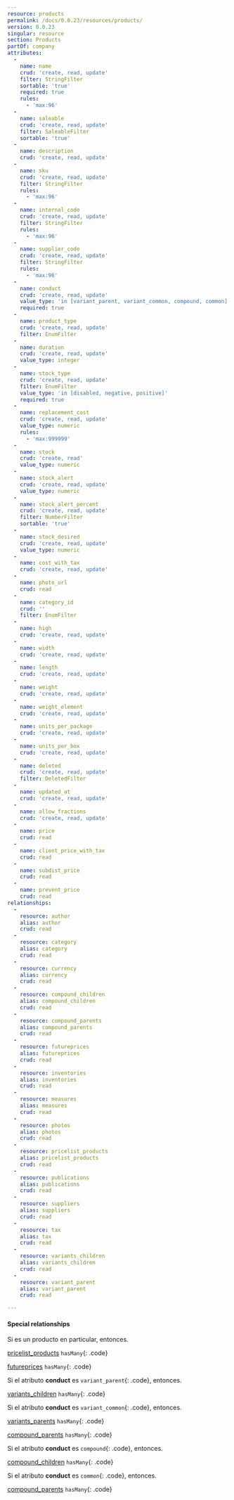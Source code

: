 ```yaml
---
resource: products
permalink: /docs/0.0.23/resources/products/
version: 0.0.23
singular: resource
section: Products
partOf: company
attributes:
  -
    name: name
    crud: 'create, read, update'
    filter: StringFilter
    sortable: 'true'
    required: true
    rules:
      - 'max:96'
  -
    name: saleable
    crud: 'create, read, update'
    filter: SaleableFilter
    sortable: 'true'
  -
    name: description
    crud: 'create, read, update'
  -
    name: sku
    crud: 'create, read, update'
    filter: StringFilter
    rules:
      - 'max:96'
  -
    name: internal_code
    crud: 'create, read, update'
    filter: StringFilter
    rules:
      - 'max:96'
  -
    name: supplier_code
    crud: 'create, read, update'
    filter: StringFilter
    rules:
      - 'max:96'
  -
    name: conduct
    crud: 'create, read, update'
    value_type: 'in [variant_parent, variant_common, compound, common]'
    required: true
  -
    name: product_type
    crud: 'create, read, update'
    filter: EnumFilter
  -
    name: duration
    crud: 'create, read, update'
    value_type: integer
  -
    name: stock_type
    crud: 'create, read, update'
    filter: EnumFilter
    value_type: 'in [disabled, negative, positive]'
    required: true
  -
    name: replacement_cost
    crud: 'create, read, update'
    value_type: numeric
    rules:
      - 'max:999999'
  -
    name: stock
    crud: 'create, read'
    value_type: numeric
  -
    name: stock_alert
    crud: 'create, read, update'
    value_type: numeric
  -
    name: stock_alert_percent
    crud: 'create, read, update'
    filter: NumberFilter
    sortable: 'true'
  -
    name: stock_desired
    crud: 'create, read, update'
    value_type: numeric
  -
    name: cost_with_tax
    crud: 'create, read, update'
  -
    name: photo_url
    crud: read
  -
    name: category_id
    crud: ''
    filter: EnumFilter
  -
    name: high
    crud: 'create, read, update'
  -
    name: width
    crud: 'create, read, update'
  -
    name: length
    crud: 'create, read, update'
  -
    name: weight
    crud: 'create, read, update'
  -
    name: weight_element
    crud: 'create, read, update'
  -
    name: units_per_package
    crud: 'create, read, update'
  -
    name: units_per_box
    crud: 'create, read, update'
  -
    name: deleted
    crud: 'create, read, update'
    filter: DeletedFilter
  -
    name: updated_at
    crud: 'create, read, update'
  -
    name: allow_fractions
    crud: 'create, read, update'
  -
    name: price
    crud: read
  -
    name: client_price_with_tax
    crud: read
  -
    name: subdist_price
    crud: read
  -
    name: prevent_price
    crud: read
relationships:
  -
    resource: author
    alias: author
    crud: read
  -
    resource: category
    alias: category
    crud: read
  -
    resource: currency
    alias: currency
    crud: read
  -
    resource: compound_children
    alias: compound_children
    crud: read
  -
    resource: compound_parents
    alias: compound_parents
    crud: read
  -
    resource: futureprices
    alias: futureprices
    crud: read
  -
    resource: inventories
    alias: inventories
    crud: read
  -
    resource: measures
    alias: measures
    crud: read
  -
    resource: photos
    alias: photos
    crud: read
  -
    resource: pricelist_products
    alias: pricelist_products
    crud: read
  -
    resource: publications
    alias: publications
    crud: read
  -
    resource: suppliers
    alias: suppliers
    crud: read
  -
    resource: tax
    alias: tax
    crud: read
  -
    resource: variants_children
    alias: variants_children
    crud: read
  -
    resource: variant_parent
    alias: variant_parent
    crud: read

---
```


#### Special relationships
Si es un producto en particular, entonces.


[pricelist_products](pricelist-products) `hasMany`{: .code}

[futureprices](futureprices) `hasMany`{: .code}

Si el atributo **conduct** es `variant_parent`{: .code}, entonces.

[variants_children](variants-children) `hasMany`{: .code}

Si el atributo **conduct** es `variant_common`{: .code}, entonces.

[variants_parents](variants-parents) `hasMany`{: .code}

[compound_parents](compound-parents) `hasMany`{: .code}

Si el atributo **conduct** es `compound`{: .code}, entonces.

[compound_children](compound-children) `hasMany`{: .code}

Si el atributo **conduct** es `common`{: .code}, entonces.

[compound_parents](compound-parents) `hasMany`{: .code}
